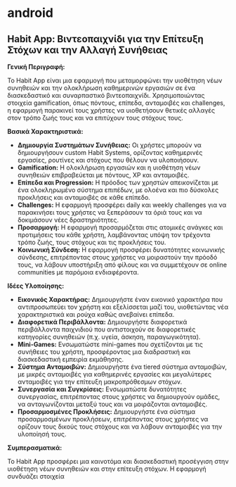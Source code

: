 # android
## Habit App: Βιντεοπαιχνίδι για την Επίτευξη Στόχων και την Αλλαγή Συνήθειας

**Γενική Περιγραφή:**

Το Habit App είναι μια εφαρμογή που μεταμορφώνει την υιοθέτηση νέων συνηθειών και την ολοκλήρωση καθημερινών εργασιών σε ένα διασκεδαστικό και συναρπαστικό βιντεοπαιχνίδι. Χρησιμοποιώντας στοιχεία gamification, όπως πόντους, επίπεδα, ανταμοιβές και challenges, η εφαρμογή παρακινεί τους χρήστες να υιοθετήσουν θετικές αλλαγές στον τρόπο ζωής τους και να επιτύχουν τους στόχους τους.

**Βασικά Χαρακτηριστικά:**

* **Δημιουργία Συστημάτων Συνήθειας:** Οι χρήστες μπορούν να δημιουργήσουν custom Habit Systems, ορίζοντας καθημερινές εργασίες, ρουτίνες και στόχους που θέλουν να υλοποιήσουν.
* **Gamification:** Η ολοκλήρωση εργασιών και η υιοθέτηση νέων συνηθειών επιβραβεύεται με πόντους, XP και ανταμοιβές.
* **Επίπεδα και Progression:** Η πρόοδος των χρηστών απεικονίζεται με ένα ολοκληρωμένο σύστημα επιπέδων, με ολοένα και πιο δύσκολες προκλήσεις και ανταμοιβές σε κάθε επίπεδο.
* **Challenges:** Η εφαρμογή προσφέρει daily και weekly challenges για να παρακινήσει τους χρήστες να ξεπεράσουν τα όριά τους και να δοκιμάσουν νέες δραστηριότητες.
* **Προσαρμογή:** Η εφαρμογή προσαρμόζεται στις ατομικές ανάγκες και προτιμήσεις του κάθε χρήστη, λαμβάνοντας υπόψη τον τρέχοντα τρόπο ζωής, τους στόχους και τις προκλήσεις του.
* **Κοινωνική Σύνδεση:** Η εφαρμογή προσφέρει δυνατότητες κοινωνικής σύνδεσης, επιτρέποντας στους χρήστες να μοιραστούν την πρόοδό τους, να λάβουν υποστήριξη από φίλους και να συμμετέχουν σε online communities με παρόμοια ενδιαφέροντα.

**Ιδέες Υλοποίησης:**

* **Εικονικός Χαρακτήρας:** Δημιουργήστε έναν εικονικό χαρακτήρα που αντιπροσωπεύει τον χρήστη και εξελίσσεται μαζί του, υιοθετώντας νέα χαρακτηριστικά και ρούχα καθώς ανεβαίνει επίπεδα.
* **Διαφορετικά Περιβάλλοντα:** Δημιουργήστε διαφορετικά περιβάλλοντα παιχνιδιού που αντιστοιχούν σε διαφορετικές κατηγορίες συνηθειών (π.χ. υγεία, άσκηση, παραγωγικότητα).
* **Mini-Games:** Ενσωματώστε mini-games που σχετίζονται με τις συνήθειες του χρήστη, προσφέροντας μια διαδραστική και διασκεδαστική εμπειρία εκμάθησης.
* **Σύστημα Ανταμοιβών:** Δημιουργήστε ένα tiered σύστημα ανταμοιβών, με μικρές ανταμοιβές για καθημερινές εργασίες και μεγαλύτερες ανταμοιβές για την επίτευξη μακροπρόθεσμων στόχων.
* **Συνεργασία και Συγκρίσεις:** Ενσωματώστε δυνατότητες συνεργασίας, επιτρέποντας στους χρήστες να δημιουργούν ομάδες, να ανταγωνίζονται μεταξύ τους και να μοιράζονται ανταμοιβές.
* **Προσαρμοσμένες Προκλήσεις:** Δημιουργήστε ένα σύστημα προσαρμοσμένων προκλήσεων, επιτρέποντας στους χρήστες να ορίζουν τους δικούς τους στόχους και να λάβουν ανταμοιβές για την υλοποίησή τους.

**Συμπερασματικά:**

Το Habit App προσφέρει μια καινοτόμα και διασκεδαστική προσέγγιση στην υιοθέτηση νέων συνηθειών και στην επίτευξη στόχων. Η εφαρμογή συνδυάζει στοιχεία
